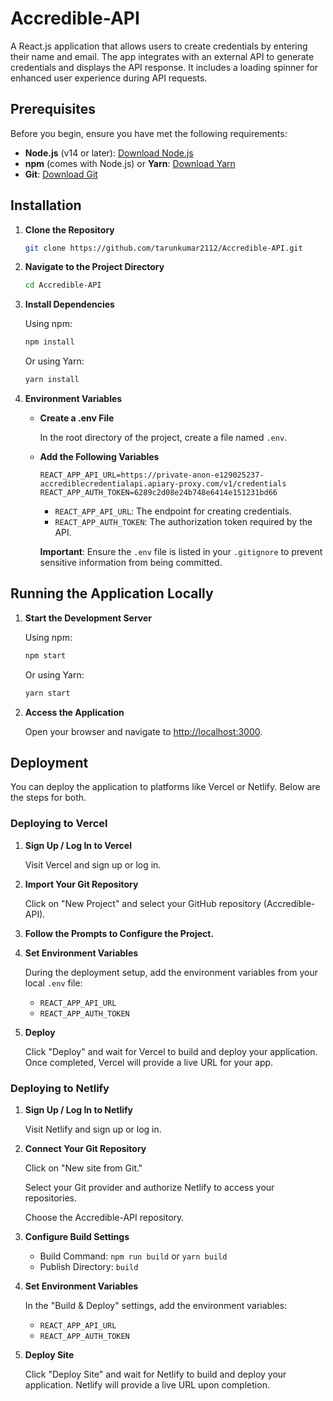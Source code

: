 
# Accredible-API

A React.js application that allows users to create credentials by entering their name and email. The app integrates with an external API to generate credentials and displays the API response. It includes a loading spinner for enhanced user experience during API requests.

## Prerequisites

Before you begin, ensure you have met the following requirements:

- **Node.js** (v14 or later): [Download Node.js](https://nodejs.org/)
- **npm** (comes with Node.js) or **Yarn**: [Download Yarn](https://yarnpkg.com/)
- **Git**: [Download Git](https://git-scm.com/)

## Installation

1. **Clone the Repository**

   ```bash
   git clone https://github.com/tarunkumar2112/Accredible-API.git
   ```

2. **Navigate to the Project Directory**

   ```bash
   cd Accredible-API
   ```

3. **Install Dependencies**

   Using npm:

   ```bash
   npm install
   ```

   Or using Yarn:

   ```bash
   yarn install
   ```

4. **Environment Variables**

   - **Create a .env File**

     In the root directory of the project, create a file named `.env`.

   - **Add the Following Variables**

     ```env
     REACT_APP_API_URL=https://private-anon-e129025237-accrediblecredentialapi.apiary-proxy.com/v1/credentials
     REACT_APP_AUTH_TOKEN=6289c2d08e24b748e6414e151231bd66
     ```

     - `REACT_APP_API_URL`: The endpoint for creating credentials.
     - `REACT_APP_AUTH_TOKEN`: The authorization token required by the API.
     
     **Important**: Ensure the `.env` file is listed in your `.gitignore` to prevent sensitive information from being committed.

## Running the Application Locally

1. **Start the Development Server**

   Using npm:

   ```bash
   npm start
   ```

   Or using Yarn:

   ```bash
   yarn start
   ```

2. **Access the Application**

   Open your browser and navigate to [http://localhost:3000](http://localhost:3000).

## Deployment

You can deploy the application to platforms like Vercel or Netlify. Below are the steps for both.

### Deploying to Vercel

1. **Sign Up / Log In to Vercel**

   Visit Vercel and sign up or log in.

2. **Import Your Git Repository**

   Click on "New Project" and select your GitHub repository (Accredible-API).

3. **Follow the Prompts to Configure the Project.**

4. **Set Environment Variables**

   During the deployment setup, add the environment variables from your local `.env` file:

   - `REACT_APP_API_URL`
   - `REACT_APP_AUTH_TOKEN`

5. **Deploy**

   Click "Deploy" and wait for Vercel to build and deploy your application. Once completed, Vercel will provide a live URL for your app.

### Deploying to Netlify

1. **Sign Up / Log In to Netlify**

   Visit Netlify and sign up or log in.

2. **Connect Your Git Repository**

   Click on "New site from Git."

   Select your Git provider and authorize Netlify to access your repositories.

   Choose the Accredible-API repository.

3. **Configure Build Settings**

   - Build Command: `npm run build` or `yarn build`
   - Publish Directory: `build`

4. **Set Environment Variables**

   In the "Build & Deploy" settings, add the environment variables:

   - `REACT_APP_API_URL`
   - `REACT_APP_AUTH_TOKEN`

5. **Deploy Site**

   Click "Deploy Site" and wait for Netlify to build and deploy your application. Netlify will provide a live URL upon completion.
